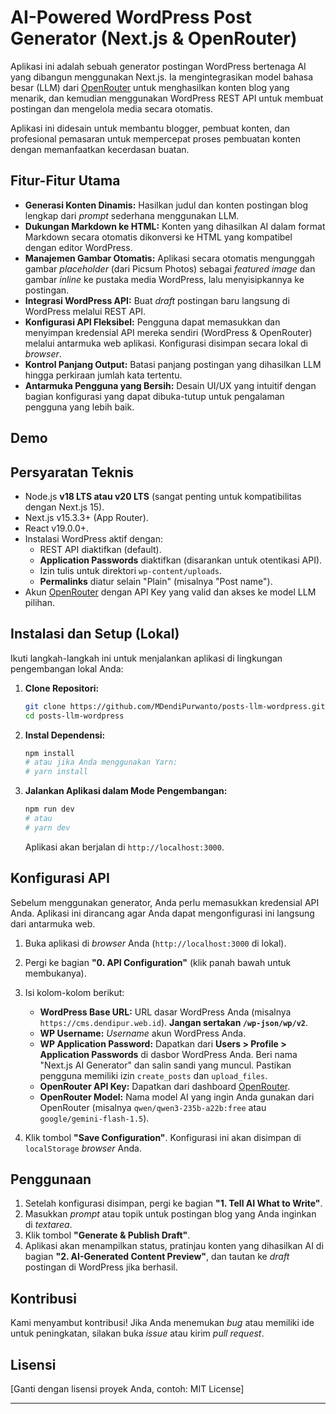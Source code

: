 # AI-Powered WordPress Post Generator (Next.js & OpenRouter)


Aplikasi ini adalah sebuah generator postingan WordPress bertenaga AI yang dibangun menggunakan Next.js. Ia mengintegrasikan model bahasa besar (LLM) dari [OpenRouter](https://openrouter.ai/) untuk menghasilkan konten blog yang menarik, dan kemudian menggunakan WordPress REST API untuk membuat postingan dan mengelola media secara otomatis.

Aplikasi ini didesain untuk membantu blogger, pembuat konten, dan profesional pemasaran untuk mempercepat proses pembuatan konten dengan memanfaatkan kecerdasan buatan.

## Fitur-Fitur Utama

* **Generasi Konten Dinamis:** Hasilkan judul dan konten postingan blog lengkap dari *prompt* sederhana menggunakan LLM.
* **Dukungan Markdown ke HTML:** Konten yang dihasilkan AI dalam format Markdown secara otomatis dikonversi ke HTML yang kompatibel dengan editor WordPress.
* **Manajemen Gambar Otomatis:** Aplikasi secara otomatis mengunggah gambar *placeholder* (dari Picsum Photos) sebagai *featured image* dan gambar *inline* ke pustaka media WordPress, lalu menyisipkannya ke postingan.
* **Integrasi WordPress API:** Buat *draft* postingan baru langsung di WordPress melalui REST API.
* **Konfigurasi API Fleksibel:** Pengguna dapat memasukkan dan menyimpan kredensial API mereka sendiri (WordPress & OpenRouter) melalui antarmuka web aplikasi. Konfigurasi disimpan secara lokal di *browser*.
* **Kontrol Panjang Output:** Batasi panjang postingan yang dihasilkan LLM hingga perkiraan jumlah kata tertentu.
* **Antarmuka Pengguna yang Bersih:** Desain UI/UX yang intuitif dengan bagian konfigurasi yang dapat dibuka-tutup untuk pengalaman pengguna yang lebih baik.

## Demo



## Persyaratan Teknis

* Node.js **v18 LTS atau v20 LTS** (sangat penting untuk kompatibilitas dengan Next.js 15).
* Next.js v15.3.3+ (App Router).
* React v19.0.0+.
* Instalasi WordPress aktif dengan:
    * REST API diaktifkan (default).
    * **Application Passwords** diaktifkan (disarankan untuk otentikasi API).
    * Izin tulis untuk direktori `wp-content/uploads`.
    * **Permalinks** diatur selain "Plain" (misalnya "Post name").
* Akun [OpenRouter](https://openrouter.ai/) dengan API Key yang valid dan akses ke model LLM pilihan.

## Instalasi dan Setup (Lokal)

Ikuti langkah-langkah ini untuk menjalankan aplikasi di lingkungan pengembangan lokal Anda:

1.  **Clone Repositori:**
    ```bash
    git clone https://github.com/MDendiPurwanto/posts-llm-wordpress.git 
    cd posts-llm-wordpress
    ```

2.  **Instal Dependensi:**
    ```bash
    npm install
    # atau jika Anda menggunakan Yarn:
    # yarn install
    ```

3.  **Jalankan Aplikasi dalam Mode Pengembangan:**
    ```bash
    npm run dev
    # atau
    # yarn dev
    ```
    Aplikasi akan berjalan di `http://localhost:3000`.

## Konfigurasi API

Sebelum menggunakan generator, Anda perlu memasukkan kredensial API Anda. Aplikasi ini dirancang agar Anda dapat mengonfigurasi ini langsung dari antarmuka web.

1.  Buka aplikasi di *browser* Anda (`http://localhost:3000` di lokal).
2.  Pergi ke bagian **"0. API Configuration"** (klik panah bawah untuk membukanya).
3.  Isi kolom-kolom berikut:

    * **WordPress Base URL:** URL dasar WordPress Anda (misalnya `https://cms.dendipur.web.id`). **Jangan sertakan `/wp-json/wp/v2`**.
    * **WP Username:** *Username* akun WordPress Anda.
    * **WP Application Password:** Dapatkan dari **Users > Profile > Application Passwords** di dasbor WordPress Anda. Beri nama "Next.js AI Generator" dan salin sandi yang muncul. Pastikan pengguna memiliki izin `create_posts` dan `upload_files`.
    * **OpenRouter API Key:** Dapatkan dari dashboard [OpenRouter](https://openrouter.ai/keys).
    * **OpenRouter Model:** Nama model AI yang ingin Anda gunakan dari OpenRouter (misalnya `qwen/qwen3-235b-a22b:free` atau `google/gemini-flash-1.5`).

4.  Klik tombol **"Save Configuration"**. Konfigurasi ini akan disimpan di `localStorage` *browser* Anda.

## Penggunaan

1.  Setelah konfigurasi disimpan, pergi ke bagian **"1. Tell AI What to Write"**.
2.  Masukkan *prompt* atau topik untuk postingan blog yang Anda inginkan di *textarea*.
3.  Klik tombol **"Generate & Publish Draft"**.
4.  Aplikasi akan menampilkan status, pratinjau konten yang dihasilkan AI di bagian **"2. AI-Generated Content Preview"**, dan tautan ke *draft* postingan di WordPress jika berhasil.
## Kontribusi

Kami menyambut kontribusi! Jika Anda menemukan *bug* atau memiliki ide untuk peningkatan, silakan buka *issue* atau kirim *pull request*.

## Lisensi

[Ganti dengan lisensi proyek Anda, contoh: MIT License]

---